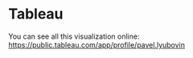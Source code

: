 # Tableau

You can see all this visualization online:  
https://public.tableau.com/app/profile/pavel.lyubovin  
